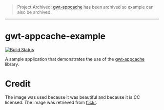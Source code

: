 > Project Archived: [gwt-appcache](https://github.com/realityforge/gwt-appcache) has been archived so example can also be archived.

---

gwt-appcache-example
====================

[![Build Status](https://secure.travis-ci.org/realityforge/gwt-appcache-example.svg?branch=master)](http://travis-ci.org/realityforge/gwt-appcache-example)

A sample application that demonstrates the use of the [gwt-appcache](https://github.com/realityforge/gwt-appcache) library.

Credit
======

The image was used because it was beautiful and because it is CC licensed. The image was retrieved from [flickr](http://www.flickr.com/photos/jdbaskin/4204567297/sizes/l/).
